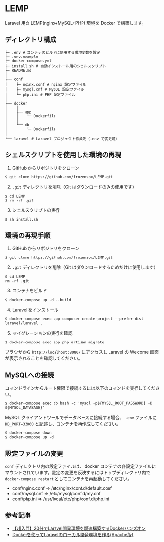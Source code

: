 # LEMP
Laravel 用の LEMP(nginx+MySQL+PHP) 環境を Docker で構築します。

## ディレクトリ構成
```
├─ .env # コンテナのビルドに使用する環境変数を設定
├─ .env.example
├─ docker-compose.yml
├─ install.sh # 自動インストール用のシェルスクリプト
├─ README.md
│
├── conf
│    ├─ nginx.conf # nginx 設定ファイル
│    ├─ mysql.cnf # MySQL 設定ファイル
│    └─ php.ini # PHP 設定ファイル
│
├── docker
│    │
│    ├── app
│    │    └─ Dockerfile
│    │
│    └── db
│         └─ Dockerfile
│
└── laravel # Laravel プロジェクト作成先（.env で変更可）
```

## シェルスクリプトを使用した環境の再現
1. GitHub からリポジトリをクローン
```
$ git clone https://github.com/frozensox/LEMP.git
```
2. `.git` ディレクトリを削除（Git はダウンロードのみの使用です）
```
$ cd LEMP
$ rm -rf .git
```
3. シェルスクリプトの実行
```
$ sh install.sh
```

## 環境の再現手順
1. GitHub からリポジトリをクローン
```
$ git clone https://github.com/frozensox/LEMP.git
```
2. `.git` ディレクトリを削除（Git はダウンロードするためだけに使用します）
```
$ cd LEMP
rm -rf .git
```
3. コンテナをビルド
```
$ docker-compose up -d --build
```
4. Laravel をインストール
```
$ docker-compose exec app composer create-project --prefer-dist laravel/laravel .
```
5. マイグレーションの実行を確認
```
$ docker-compose exec app php artisan migrate
```
ブラウザから `http://localhost:8080/` にアクセスし Laravel の Welcome 画面が表示されることを確認してください。

## MySQLへの接続
コマンドラインからルート権限で接続するには以下のコマンドを実行してください。
```
$ docker-compose exec db bash -c 'mysql -p${MYSQL_ROOT_PASSWORD} -D ${MYSQL_DATABASE}'
```
MySQL クライアントツールでデータベースに接続する場合、 `.env` ファイルに `DB_PORT=33060` と記述し、コンテナを再作成してください。
```
$ docker-compose down
$ docker-compose up -d
```

## 設定ファイルの変更
`conf` ディレクトリ内の設定ファイルは、 docker コンテナの各設定ファイルにマウントされています。設定の変更を反映するにはトップディレクトリ内で `docker-compose restart` としてコンテナを再起動してください。
- conf/nginx.conf  => /etc/nginx/conf.d/default.conf
- conf/mysql.cnf   => /etc/mysql/conf.d/my.cnf
- conf/php.ini     => /usr/local/etc/php/conf.d/php.ini

## 参考記事
- [【超入門】20分でLaravel開発環境を爆速構築するDockerハンズオン](https://qiita.com/ucan-lab/items/56c9dc3cf2e6762672f4)
- [Dockerを使ってLaravelのローカル開発環境を作る(Apache版)](https://qiita.com/ucan-lab/items/38cd04cee1f3f9e024b9)

